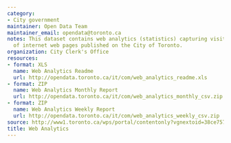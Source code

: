 ```yaml
---
category:
- City government
maintainer: Open Data Team
maintainer_email: opendata@toronto.ca
notes: This dataset contains web analytics (statistics) capturing visitors' usage
  of internet web pages published on the City of Toronto.
organization: City Clerk's Office
resources:
- format: XLS
  name: Web Analytics Readme
  url: http://opendata.toronto.ca/it/com/web_analytics_readme.xls
- format: ZIP
  name: Web Analytics Monthly Report
  url: http://opendata.toronto.ca/it/com/web_analytics_monthly_csv.zip
- format: ZIP
  name: Web Analytics Weekly Report
  url: http://opendata.toronto.ca/it/com/web_analytics_weekly_csv.zip
source: http://www1.toronto.ca/wps/portal/contentonly?vgnextoid=38ce757b2a0e4410VgnVCM10000071d60f89RCRD&vgnextchannel=1a66e03bb8d1e310VgnVCM10000071d60f89RCRD
title: Web Analytics
---
```

